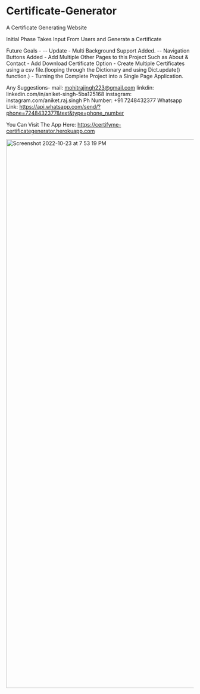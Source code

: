 # Certificate-Generator
 A Certificate Generating Website

Initial Phase Takes Input From Users and Generate a Certificate

 Future Goals - <!--Give Multiple Certificate Templates for Certificate Generation.-->
                    -- Update - Multi Background Support Added.
                    -- Navigation Buttons Added
             - Add Multiple Other Pages to this Project Such as About & Contact 
             - Add Download Certificate Option 
             - Create Multiple Certificates using a csv file.(looping through the Dictionary and using Dict.update() function.)
             - Turning the Complete Project into a Single Page Application.
             
Any Suggestions-
               mail: mohitrajingh223@gmail.com
               linkdin: linkedin.com/in/aniket-singh-5ba125168
               instagram: instagram.com/aniket.raj.singh
               Ph Number: +91 7248432377
               Whatsapp Link: https://api.whatsapp.com/send/?phone=7248432377&text&type=phone_number

You Can Visit The App Here: https://certifyme-certificategenerator.herokuapp.com


<img width="1470" alt="Screenshot 2022-10-23 at 7 53 19 PM" src="https://user-images.githubusercontent.com/65419450/197397446-c5a28990-4451-4161-ae77-109b8d06924f.png">
